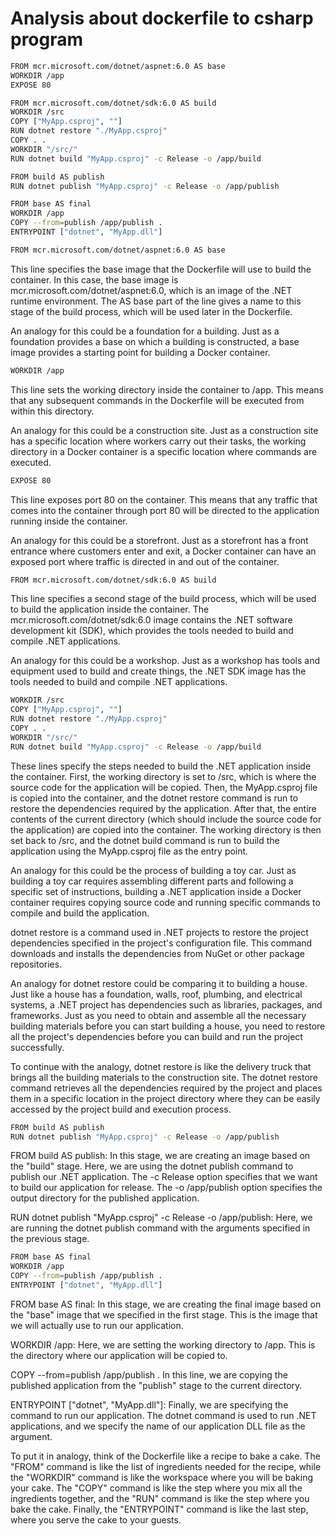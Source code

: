 
# Analysis about dockerfile to csharp program

```bash
FROM mcr.microsoft.com/dotnet/aspnet:6.0 AS base
WORKDIR /app
EXPOSE 80

FROM mcr.microsoft.com/dotnet/sdk:6.0 AS build
WORKDIR /src
COPY ["MyApp.csproj", ""]
RUN dotnet restore "./MyApp.csproj"
COPY . .
WORKDIR "/src/"
RUN dotnet build "MyApp.csproj" -c Release -o /app/build

FROM build AS publish
RUN dotnet publish "MyApp.csproj" -c Release -o /app/publish

FROM base AS final
WORKDIR /app
COPY --from=publish /app/publish .
ENTRYPOINT ["dotnet", "MyApp.dll"]

```


```bash
FROM mcr.microsoft.com/dotnet/aspnet:6.0 AS base
```

This line specifies the base image that the Dockerfile will use to build the container. In this case, the base image is mcr.microsoft.com/dotnet/aspnet:6.0, which is an image of the .NET runtime environment. The AS base part of the line gives a name to this stage of the build process, which will be used later in the Dockerfile.

An analogy for this could be a foundation for a building. Just as a foundation provides a base on which a building is constructed, a base image provides a starting point for building a Docker container.


```bash
WORKDIR /app
```
This line sets the working directory inside the container to /app. This means that any subsequent commands in the Dockerfile will be executed from within this directory.

An analogy for this could be a construction site. Just as a construction site has a specific location where workers carry out their tasks, the working directory in a Docker container is a specific location where commands are executed.



```bash
EXPOSE 80
```
This line exposes port 80 on the container. This means that any traffic that comes into the container through port 80 will be directed to the application running inside the container.

An analogy for this could be a storefront. Just as a storefront has a front entrance where customers enter and exit, a Docker container can have an exposed port where traffic is directed in and out of the container.


```bash
FROM mcr.microsoft.com/dotnet/sdk:6.0 AS build
```
This line specifies a second stage of the build process, which will be used to build the application inside the container. The mcr.microsoft.com/dotnet/sdk:6.0 image contains the .NET software development kit (SDK), which provides the tools needed to build and compile .NET applications.

An analogy for this could be a workshop. Just as a workshop has tools and equipment used to build and create things, the .NET SDK image has the tools needed to build and compile .NET applications.

```bash
WORKDIR /src
COPY ["MyApp.csproj", ""]
RUN dotnet restore "./MyApp.csproj"
COPY . .
WORKDIR "/src/"
RUN dotnet build "MyApp.csproj" -c Release -o /app/build
```
These lines specify the steps needed to build the .NET application inside the container. First, the working directory is set to /src, which is where the source code for the application will be copied. Then, the MyApp.csproj file is copied into the container, and the dotnet restore command is run to restore the dependencies required by the application. After that, the entire contents of the current directory (which should include the source code for the application) are copied into the container. The working directory is then set back to /src, and the dotnet build command is run to build the application using the MyApp.csproj file as the entry point.

An analogy for this could be the process of building a toy car. Just as building a toy car requires assembling different parts and following a specific set of instructions, building a .NET application inside a Docker container requires copying source code and running specific commands to compile and build the application.

dotnet restore is a command used in .NET projects to restore the project dependencies specified in the project's configuration file. This command downloads and installs the dependencies from NuGet or other package repositories.

An analogy for dotnet restore could be comparing it to building a house. Just like a house has a foundation, walls, roof, plumbing, and electrical systems, a .NET project has dependencies such as libraries, packages, and frameworks. Just as you need to obtain and assemble all the necessary building materials before you can start building a house, you need to restore all the project's dependencies before you can build and run the project successfully.

To continue with the analogy, dotnet restore is like the delivery truck that brings all the building materials to the construction site. The dotnet restore command retrieves all the dependencies required by the project and places them in a specific location in the project directory where they can be easily accessed by the project build and execution process.


```bash
FROM build AS publish
RUN dotnet publish "MyApp.csproj" -c Release -o /app/publish
```
FROM build AS publish:
In this stage, we are creating an image based on the "build" stage. Here, we are using the dotnet publish command to publish our .NET application. The -c Release option specifies that we want to build our application for release. The -o /app/publish option specifies the output directory for the published application.

RUN dotnet publish "MyApp.csproj" -c Release -o /app/publish:
Here, we are running the dotnet publish command with the arguments specified in the previous stage.


```bash
FROM base AS final
WORKDIR /app
COPY --from=publish /app/publish .
ENTRYPOINT ["dotnet", "MyApp.dll"]
```

FROM base AS final:
In this stage, we are creating the final image based on the "base" image that we specified in the first stage. This is the image that we will actually use to run our application.

WORKDIR /app:
Here, we are setting the working directory to /app. This is the directory where our application will be copied to.

COPY --from=publish /app/publish .
In this line, we are copying the published application from the "publish" stage to the current directory.

ENTRYPOINT ["dotnet", "MyApp.dll"]:
Finally, we are specifying the command to run our application. The dotnet command is used to run .NET applications, and we specify the name of our application DLL file as the argument.

To put it in analogy, think of the Dockerfile like a recipe to bake a cake. The "FROM" command is like the list of ingredients needed for the recipe, while the "WORKDIR" command is like the workspace where you will be baking your cake. The "COPY" command is like the step where you mix all the ingredients together, and the "RUN" command is like the step where you bake the cake. Finally, the "ENTRYPOINT" command is like the last step, where you serve the cake to your guests.